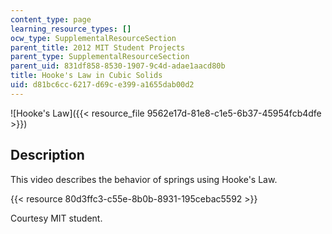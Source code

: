 ```yaml
---
content_type: page
learning_resource_types: []
ocw_type: SupplementalResourceSection
parent_title: 2012 MIT Student Projects
parent_type: SupplementalResourceSection
parent_uid: 831df858-8530-1907-9c4d-adae1aacd80b
title: Hooke's Law in Cubic Solids
uid: d81bc6cc-6217-d69c-e399-a1655dab00d2
---
```


![Hooke's Law]({{< resource_file 9562e17d-81e8-c1e5-6b37-45954fcb4dfe >}})

Description
-----------

This video describes the behavior of springs using Hooke's Law.

{{< resource 80d3ffc3-c55e-8b0b-8931-195cebac5592 >}}

Courtesy MIT student.